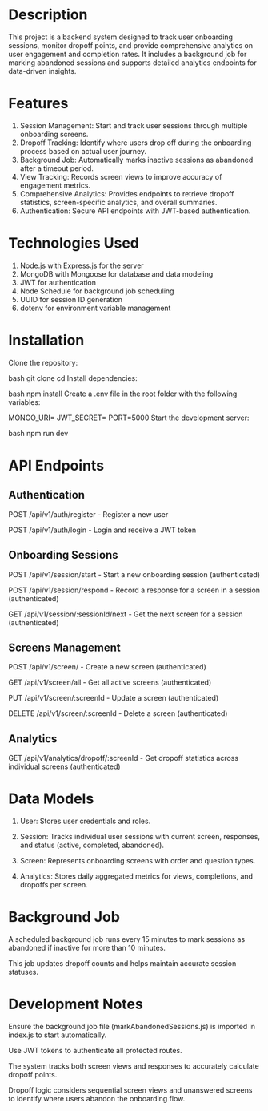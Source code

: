 # Description
This project is a backend system designed to track user onboarding sessions, monitor dropoff points, and provide comprehensive analytics on user engagement and completion rates. It includes a background job for marking abandoned sessions and supports detailed analytics endpoints for data-driven insights.

# Features
1. Session Management: Start and track user sessions through multiple onboarding screens.
2. Dropoff Tracking: Identify where users drop off during the onboarding process based on actual user journey.
3. Background Job: Automatically marks inactive sessions as abandoned after a timeout period.
4. View Tracking: Records screen views to improve accuracy of engagement metrics.
5. Comprehensive Analytics: Provides endpoints to retrieve dropoff statistics, screen-specific analytics, and overall summaries.
6. Authentication: Secure API endpoints with JWT-based authentication.

# Technologies Used
1. Node.js with Express.js for the server
2. MongoDB with Mongoose for database and data modeling
3. JWT for authentication
4. Node Schedule for background job scheduling
5. UUID for session ID generation
6. dotenv for environment variable management

# Installation
Clone the repository:

bash
git clone <repository-url>
cd <repository-folder>
Install dependencies:

bash
npm install
Create a .env file in the root folder with the following variables:

MONGO_URI=<your-mongodb-connection-string>
JWT_SECRET=<your-jwt-secret>
PORT=5000
Start the development server:

bash
npm run dev

# API Endpoints
## Authentication
POST /api/v1/auth/register - Register a new user

POST /api/v1/auth/login - Login and receive a JWT token

## Onboarding Sessions
POST /api/v1/session/start - Start a new onboarding session (authenticated)

POST /api/v1/session/respond - Record a response for a screen in a session (authenticated)

GET /api/v1/session/:sessionId/next - Get the next screen for a session (authenticated)

## Screens Management
POST /api/v1/screen/ - Create a new screen (authenticated)

GET /api/v1/screen/all - Get all active screens (authenticated)

PUT /api/v1/screen/:screenId - Update a screen (authenticated)

DELETE /api/v1/screen/:screenId - Delete a screen (authenticated)

## Analytics
GET /api/v1/analytics/dropoff/:screenId - Get dropoff statistics across individual screens (authenticated)

# Data Models
1. User: Stores user credentials and roles.

2. Session: Tracks individual user sessions with current screen, responses, and status (active, completed, abandoned).

3. Screen: Represents onboarding screens with order and question types.

4. Analytics: Stores daily aggregated metrics for views, completions, and dropoffs per screen.

# Background Job
A scheduled background job runs every 15 minutes to mark sessions as abandoned if inactive for more than 10 minutes.

This job updates dropoff counts and helps maintain accurate session statuses.


# Development Notes
Ensure the background job file (markAbandonedSessions.js) is imported in index.js to start automatically.

Use JWT tokens to authenticate all protected routes.

The system tracks both screen views and responses to accurately calculate dropoff points.

Dropoff logic considers sequential screen views and unanswered screens to identify where users abandon the onboarding flow.

